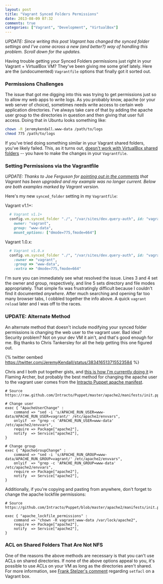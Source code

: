 ```yaml
---
layout: post
title: "Vagrant Synced Folders Permissions"
date: 2013-08-09 07:32
comments: true
categories: ["Vagrant", "Development", "VirtualBox"]
---
```


*UPDATE: Since writing this post Vagrant has changed the synced folder settings
and I've come across a new (and better?) way of handling this problem. Scroll
down for the updates.*

Having trouble getting your Synced Folders permissions just right in your
Vagrant + VirtualBox VM? They've been giving me some grief lately. Here are the 
(undocumented) `Vagrantfile` options that finally got it sorted out.

### Permissions Challenges

The issue that got me digging into this was trying to get permissions just so
to allow my web apps to write logs.  As you probably know, apache (or your web
server of choice), sometimes needs write access to certain web application
directories.  I've always take care of that by adding the apache user group to
the directories in question and then giving that user full access.  Doing that
in Ubuntu looks something like:

``` bash
chown -R jeremykendall.www-data /path/to/logs
chmod 775 /path/to/logs
```

If you've tried doing something similar in your Vagrant shared folders, you've
likely failed.  This, as it turns out, [doesn't work with VirtualBox shared folders](https://github.com/mitchellh/vagrant/issues/897)
-- you have to make the changes in your `Vagrantfile`.

### Setting Permissions via the Vagrantfile

*UPDATE: Thanks to Joe Ferguson for [pointing out in the comments](http://jeremykendall.net/2013/08/09/vagrant-synced-folders-permissions/#comment-1118614212)
that Vagrant has been upgraded and my example was no longer current.  Below are
both examples marked by Vagrant version.*

Here's my new `synced_folder` setting in my `Vagrantfile`:

Vagrant v1.1+:

``` ruby
  # Vagrant v1.1+
  config.vm.synced_folder "./", "/var/sites/dev.query-auth", id: "vagrant-root",
    owner: "vagrant",
    group: "www-data",
    mount_options: ["dmode=775,fmode=664"]
```

Vagrant 1.0.x:

``` ruby
  # Vagrant v1.0.x
  config.vm.synced_folder "./", "/var/sites/dev.query-auth", id: "vagrant-root", 
    :owner => "vagrant", 
    :group => "www-data", 
    :extra => "dmode=775,fmode=664" 
```

I'm sure you can immediately see what resolved the issue.  Lines 3 and 4 set
the owner and group, respectively, and line 5 sets directory and file modes
appropriately.  That simple fix was frustratingly difficult because I couldn't
find it documented *anywhere*. After much searching and opening far too many
browser tabs, I cobbled together the info above.  A quick `vagrant reload`
later and I was off to the races.

### UPDATE: Alternate Method

An alternate method that doesn't include modifying your synced folder permissions is
changing the web user to the vagrant user.  Bad idea?  Security problem?  Not on your dev
VM it ain't, and that's good enough for me. Big thanks to Chris Tankersley for all
the help getting this one figured out.

{% twitter oembed https://twitter.com/JeremyKendall/status/383416513715523584 %}

Chris and I both put together gists, and [this is how I'm currently doing it](https://github.com/jeremykendall/flaming-archer/blob/develop/manifests/default.pp#L41-L53)
in Flaming Archer, but probably the best method for changing the apache user
to the vagrant user comes from the [Intracto Puppet apache manifest](https://github.com/Intracto/Puppet/blob/master/apache2/manifests/init.pp).

```
# Source https://raw.github.com/Intracto/Puppet/master/apache2/manifests/init.pp

# Change user
exec { "ApacheUserChange" :
    command => "sed -i 's/APACHE_RUN_USER=www-data/APACHE_RUN_USER=vagrant/' /etc/apache2/envvars",
    onlyif  => "grep -c 'APACHE_RUN_USER=www-data' /etc/apache2/envvars",
    require => Package["apache2"],
    notify  => Service["apache2"],
}

# Change group
exec { "ApacheGroupChange" :
    command => "sed -i 's/APACHE_RUN_GROUP=www-data/APACHE_RUN_GROUP=vagrant/' /etc/apache2/envvars",
    onlyif  => "grep -c 'APACHE_RUN_GROUP=www-data' /etc/apache2/envvars",
    require => Package["apache2"],
    notify  => Service["apache2"],
}
```

Additionally, if you're copying and pasting from anywhere, don't forget to change
the apache lockfile permissions:

```
# Source https://github.com/Intracto/Puppet/blob/master/apache2/manifests/init.pp

exec { "apache_lockfile_permissions" :
    command => "chown -R vagrant:www-data /var/lock/apache2",
    require => Package["apache2"],
    notify  => Service["apache2"],
}
```

### ACL on Shared Folders That Are Not NFS

One of the reasons the above methods are necessary is that you can't use ACLs
on shared directories.  If none of the above options appeal to you, it's possible
to use ACLs on your VM as long as the directories aren't shared. For more information,
see [Frank Stelzer's comment](https://github.com/puphpet/puphpet/issues/138#issuecomment-25434178)
regarding `setfacl` on a Vagrant box.

